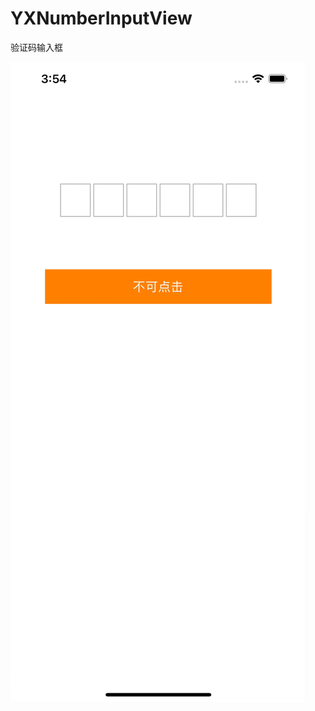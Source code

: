 # YXNumberInputView
 验证码输入框

![img](https://github.com/j12y12x12/YXNumberInputView/blob/main/inputView.gif)
